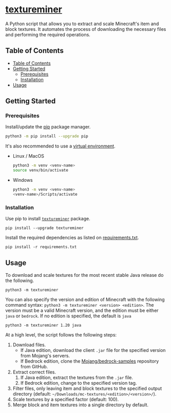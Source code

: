 # [textureminer](https://4mbl.link/gh/textureminer)

A Python script that allows you to extract and scale Minecraft's item and block textures. It automates the process of downloading the necessary files and performing the required operations.

## Table of Contents

* [Table of Contents](#table-of-contents)
* [Getting Started](#getting-started)
  * [Prerequisites](#prerequisites)
  * [Installation](#installation)
* [Usage](#usage)

## Getting Started

### Prerequisites

Install/update the [pip](https://pip.pypa.io/en/stable/) package manager.

  ```sh
  python3 -m pip install --upgrade pip
  ```

It's also recommended to use a [virtual environment](https://docs.python.org/3/library/venv.html).

* Linux / MacOS

    ```bash
    python3 -m venv <venv-name>
    source venv/bin/activate
    ```

* Windows

    ```bash
    python3 -m venv <venv-name>
    <venv-name>/Scripts/activate
    ```

### Installation

Use pip to install [`textureminer`](https://pypi.org/project/textureminer) package.

```shell
pip install --upgrade textureminer
```

Install the required dependencies as listed on [requirements.txt](./requirements.txt).

```shell
pip install -r requirements.txt
```

## Usage

To download and scale textures for the most recent stable Java release do the following.

```shell
python3 -m textureminer
```

You can also specify the version and edition of Minecraft with the following command syntax: `python3 -m textureminer <version> <edition>`. The version must be a valid Minecraft version, and the edition must be either `java` or `bedrock`. If no edition is specified, the default is `java`

```shell
python3 -m textureminer 1.20 java
```

At a high level, the script follows the following steps:

1. Download files.
   * If Java edition, download the client `.jar` file for the specified version from Mojang's servers.
   * If Bedrock edition, clone the [Mojang/bedrock-samples](https://github.com/Mojang/bedrock-samples) repository from GitHub.
2. Extract correct files.
   1. If Java edition, extract the textures from the `.jar` file.
   2. If Bedrock edition, change to the specified version tag.
3. Filter files, only leaving item and block textures to the specified output directory (default: `~/Downloads/mc-textures/<edition>/<version>/`).
4. Scale textures by a specified factor (default: 100).
5. Merge block and item textures into a single directory by default.
